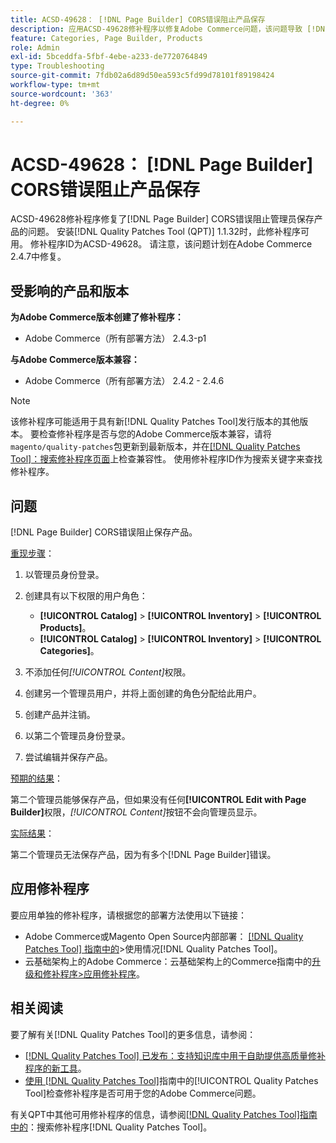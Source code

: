 ```yaml
---
title: ACSD-49628： [!DNL Page Builder] CORS错误阻止产品保存
description: 应用ACSD-49628修补程序以修复Adobe Commerce问题，该问题导致 [!DNL Page Builder] CORS错误阻止产品保存。
feature: Categories, Page Builder, Products
role: Admin
exl-id: 5bceddfa-5fbf-4ebe-a233-de7720764849
type: Troubleshooting
source-git-commit: 7fdb02a6d89d50ea593c5fd99d78101f89198424
workflow-type: tm+mt
source-wordcount: '363'
ht-degree: 0%

---
```


# ACSD-49628： [!DNL Page Builder] CORS错误阻止产品保存

ACSD-49628修补程序修复了[!DNL Page Builder] CORS错误阻止管理员保存产品的问题。 安装[!DNL Quality Patches Tool (QPT)] 1.1.32时，此修补程序可用。 修补程序ID为ACSD-49628。 请注意，该问题计划在Adobe Commerce 2.4.7中修复。

## 受影响的产品和版本

**为Adobe Commerce版本创建了修补程序：**

* Adobe Commerce（所有部署方法） 2.4.3-p1

**与Adobe Commerce版本兼容：**

* Adobe Commerce（所有部署方法） 2.4.2 - 2.4.6

>[!NOTE]
>
>该修补程序可能适用于具有新[!DNL Quality Patches Tool]发行版本的其他版本。 要检查修补程序是否与您的Adobe Commerce版本兼容，请将`magento/quality-patches`包更新到最新版本，并在[[!DNL Quality Patches Tool]：搜索修补程序页面](https://experienceleague.adobe.com/tools/commerce-quality-patches/index.html)上检查兼容性。 使用修补程序ID作为搜索关键字来查找修补程序。

## 问题

[!DNL Page Builder] CORS错误阻止保存产品。

<u>重现步骤</u>：

1. 以管理员身份登录。
1. 创建具有以下权限的用户角色：

   * **[!UICONTROL Catalog]** > **[!UICONTROL Inventory]** > **[!UICONTROL Products]**。
   * **[!UICONTROL Catalog]** > **[!UICONTROL Inventory]** > **[!UICONTROL Categories]**。

1. 不添加任何&#x200B;*[!UICONTROL Content]*&#x200B;权限。
1. 创建另一个管理员用户，并将上面创建的角色分配给此用户。
1. 创建产品并注销。
1. 以第二个管理员身份登录。
1. 尝试编辑并保存产品。

<u>预期的结果</u>：

第二个管理员能够保存产品，但如果没有任何&#x200B;**[!UICONTROL Edit with Page Builder]**&#x200B;权限，*[!UICONTROL Content]*&#x200B;按钮不会向管理员显示。

<u>实际结果</u>：

第二个管理员无法保存产品，因为有多个[!DNL Page Builder]错误。

## 应用修补程序

要应用单独的修补程序，请根据您的部署方法使用以下链接：

* Adobe Commerce或Magento Open Source内部部署： [[!DNL Quality Patches Tool] 指南中的](/help/tools/quality-patches-tool/usage.md)>使用情况[!DNL Quality Patches Tool]。
* 云基础架构上的Adobe Commerce：云基础架构上的Commerce指南中的[升级和修补程序>应用修补程序](https://experienceleague.adobe.com/docs/commerce-cloud-service/user-guide/develop/upgrade/apply-patches.html)。

## 相关阅读

要了解有关[!DNL Quality Patches Tool]的更多信息，请参阅：

* [[!DNL Quality Patches Tool] 已发布：支持知识库中用于自助提供高质量修补程序的新工具](https://experienceleague.adobe.com/en/docs/commerce-operations/tools/quality-patches-tool/quality-patches-tool-to-self-serve-quality-patches)。
* [使用 [!DNL Quality Patches Tool]](/help/tools/quality-patches-tool/patches-available-in-qpt/check-patch-for-magento-issue-with-magento-quality-patches.md)指南中的[!UICONTROL Quality Patches Tool]检查修补程序是否可用于您的Adobe Commerce问题。


有关QPT中其他可用修补程序的信息，请参阅[[!DNL Quality Patches Tool]指南中的](https://experienceleague.adobe.com/tools/commerce-quality-patches/index.html)：搜索修补程序[!DNL Quality Patches Tool]。
